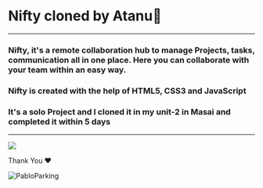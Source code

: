 # Nifty cloned by Atanu🙂
---
### Nifty, it's a remote collaboration hub to manage Projects, tasks, communication all in one place. Here you can collaborate with your team within an easy way.
### Nifty is created with the help of HTML5, CSS3 and JavaScript
### It's a solo Project and I cloned it in my unit-2 in Masai and completed it within 5 days
---
<img src="https://user-images.githubusercontent.com/94675329/212766385-81cad39c-a83e-4a08-87de-5a539e12ef8d.png" />

Thank You ♥

![PabloParking](https://user-images.githubusercontent.com/94675329/212767301-b159c959-43fe-4c9c-8655-93d021829ab5.png)
